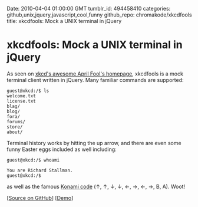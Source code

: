 Date: 2010-04-04 01:00:00 GMT
tumblr_id: 494458410
categories: github,unix,jquery,javascript,cool,funny
github_repo: chromakode/xkcdfools
title: xkcdfools: Mock a UNIX terminal in jQuery

# xkcdfools: Mock a UNIX terminal in jQuery

As seen on [xkcd's awesome April Fool's homepage](http://xkcd.com/unixkcd/), xkcdfools is a mock terminal client written in jQuery. Many familiar commands are supported:

    guest@xkcd:/$ ls
    welcome.txt
    license.txt
    blag/
    blog/
    fora/
    forums/
    store/
    about/

Terminal history works by hitting the up arrow, and there are even some funny Easter eggs included as well including:

    guest@xkcd:/$ whoami

    You are Richard Stallman.
    guest@xkcd:/$

as well as the famous [Konami code](http://en.wikipedia.org/wiki/List_of_Konami_code_games) (↑, ↑, ↓, ↓, ←, →, ←, →, B, A). Woot!

[[Source on GitHub](http://github.com/chromakode/xkcdfools)] [[Demo](http://xkcd.com/unixkcd/)]
